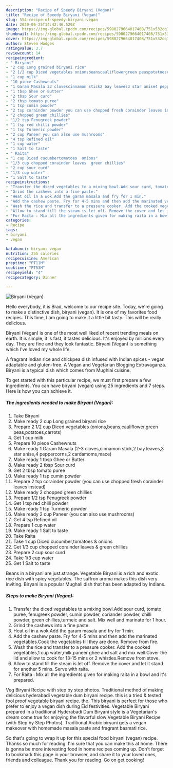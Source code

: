 ```yaml
---
description: "Recipe of Speedy Biryani (Vegan)"
title: "Recipe of Speedy Biryani (Vegan)"
slug: 554-recipe-of-speedy-biryani-vegan
date: 2020-06-25T14:42:46.529Z
image: https://img-global.cpcdn.com/recipes/5980279664017408/751x532cq70/biryani-vegan-recipe-main-photo.jpg
thumbnail: https://img-global.cpcdn.com/recipes/5980279664017408/751x532cq70/biryani-vegan-recipe-main-photo.jpg
cover: https://img-global.cpcdn.com/recipes/5980279664017408/751x532cq70/biryani-vegan-recipe-main-photo.jpg
author: Steven Hodges
ratingvalue: 3.7
reviewcount: 14
recipeingredient:
- " Biryani"
- "2 cup Long grained biryani rice"
- "2 1/2 cup Diced vegetables onionsbeanscauliflowergreen peaspotatoescarrots"
- "1 cup milk"
- "10 piece Cashewnuts"
- "1 Garam Masala 23 clovescinnamon stick2 bay leaves3 star anise4 peppercorns2 cardamomsmace"
- "1 tbsp Ghee or Butter"
- "2 tbsp Sour curd"
- "2 tbsp tomato puree"
- "1 tsp cumin powder"
- "2 tsp corainder powder you can use chopped fresh corainder leaves instead"
- "2 chopped green chillies"
- "1/2 tsp Fenugreek powder"
- "1 tsp red chilli powder"
- "1 tsp Turmeric powder"
- "2 cup Paneer you can also use mushrooms"
- "4 tsp Refined oil"
- "1 cup water"
- "1 Salt to taste"
- " Raita"
- "1 cup Diced cucumbertomatoes  onions"
- "1/3 cup chopped corainder leaves  green chillies"
- "2 cup sour curd"
- "1/3 cup water"
- "1 Salt to taste"
recipeinstructions:
- "Transfer the diced vegetables to a mixing bowl.Add sour curd, tomato puree, fenugreek powder, cumin powder, coriander powder, chilli powder, green chillies,turmeic and salt. Mix well and marinate for 1 hour."
- "Grind the cashews into a fine paste."
- "Heat oil in a wok.Add the garam masala and fry for 1 min."
- "Add the cashew paste. Fry for 4-5 mins and then add the marinated vegetables.Cook the vegetables till they are done. Remove from fire."
- "Wash the rice and transfer to a pressure cooker. Add the cooked vegetables,1 cup water,milk,paneer ghee and salt and mix well.Cover the lid and allow to cook for 13-15 mins or 2 whistles.Remove from stove."
- "Allow to stand till the steam is let off. Remove the cover and let it stand for another 5 mins. Serve with raita."
- "For Raita : Mix all the ingredients given for making raita in a bowl and it&#39;s prepared."
categories:
- Recipe
tags:
- biryani
- vegan

katakunci: biryani vegan 
nutrition: 255 calories
recipecuisine: American
preptime: "PT11M"
cooktime: "PT53M"
recipeyield: "4"
recipecategory: Dinner

---
```



![Biryani (Vegan)](https://img-global.cpcdn.com/recipes/5980279664017408/751x532cq70/biryani-vegan-recipe-main-photo.jpg)

Hello everybody, it is Brad, welcome to our recipe site. Today, we're going to make a distinctive dish, biryani (vegan). It is one of my favorites food recipes. This time, I am going to make it a little bit tasty. This will be really delicious.

Biryani (Vegan) is one of the most well liked of recent trending meals on earth. It is simple, it is fast, it tastes delicious. It's enjoyed by millions every day. They are fine and they look fantastic. Biryani (Vegan) is something which I've loved my whole life.

A fragrant Indian rice and chickpea dish infused with Indian spices - vegan adaptable and gluten-free. A Vegan and Vegetarian Blogging Extravaganza. Biryani is a typical dish which comes from Mughlai cuisine.


To get started with this particular recipe, we must first prepare a few ingredients. You can have biryani (vegan) using 25 ingredients and 7 steps. Here is how you can achieve it.

<!--inarticleads1-->

##### The ingredients needed to make Biryani (Vegan):

1. Take  Biryani
1. Make ready 2 cup Long grained biryani rice
1. Prepare 2 1/2 cup Diced vegetables (onions,beans,cauliflower,green peas,potatoes,carrots)
1. Get 1 cup milk
1. Prepare 10 piece Cashewnuts
1. Make ready 1 Garam Masala (2-3 cloves,cinnamon stick,2 bay leaves,3 star anise,4 peppercorns,2 cardamoms,mace)
1. Make ready 1 tbsp Ghee or Butter
1. Make ready 2 tbsp Sour curd
1. Get 2 tbsp tomato puree
1. Make ready 1 tsp cumin powder
1. Prepare 2 tsp corainder powder (you can use chopped fresh corainder leaves instead)
1. Make ready 2 chopped green chillies
1. Prepare 1/2 tsp Fenugreek powder
1. Get 1 tsp red chilli powder
1. Make ready 1 tsp Turmeric powder
1. Make ready 2 cup Paneer (you can also use mushrooms)
1. Get 4 tsp Refined oil
1. Prepare 1 cup water
1. Make ready 1 Salt to taste
1. Take  Raita
1. Take 1 cup Diced cucumber,tomatoes &amp; onions
1. Get 1/3 cup chopped corainder leaves &amp; green chillies
1. Prepare 2 cup sour curd
1. Take 1/3 cup water
1. Get 1 Salt to taste


Beans in a biryani are just.strange. Vegetable Biryani is a rich and exotic rice dish with spicy vegetables. The saffron aroma makes this dish very inviting. Biryani is a popular Mughali dish that has been adapted by Indians. 

<!--inarticleads2-->

##### Steps to make Biryani (Vegan):

1. Transfer the diced vegetables to a mixing bowl.Add sour curd, tomato puree, fenugreek powder, cumin powder, coriander powder, chilli powder, green chillies,turmeic and salt. Mix well and marinate for 1 hour.
1. Grind the cashews into a fine paste.
1. Heat oil in a wok.Add the garam masala and fry for 1 min.
1. Add the cashew paste. Fry for 4-5 mins and then add the marinated vegetables.Cook the vegetables till they are done. Remove from fire.
1. Wash the rice and transfer to a pressure cooker. Add the cooked vegetables,1 cup water,milk,paneer ghee and salt and mix well.Cover the lid and allow to cook for 13-15 mins or 2 whistles.Remove from stove.
1. Allow to stand till the steam is let off. Remove the cover and let it stand for another 5 mins. Serve with raita.
1. For Raita : Mix all the ingredients given for making raita in a bowl and it&#39;s prepared.


Veg Biryani Recipe with step by step photos. Traditional method of making delicious hyderabadi vegetable dum biryani recipe. this is a tried &amp; tested fool proof vegetable biryani recipe. the. This biryani is perfect for those who prefer to enjoy a vegan dish during Eid festivities. Vegetable Biryani prepared in a traditional Hyderabadi Dum Biryani style is a Vegetarian&#39;s dream come true for enjoying the flavorful slow Vegetable Biryani Recipe (with Step by Step Photos). Traditional Arabic biryani gets a vegan makeover with homemade masala paste and fragrant basmati rice. 

So that's going to wrap it up for this special food biryani (vegan) recipe. Thanks so much for reading. I'm sure that you can make this at home. There is gonna be more interesting food in home recipes coming up. Don't forget to bookmark this page in your browser, and share it to your loved ones, friends and colleague. Thank you for reading. Go on get cooking!
